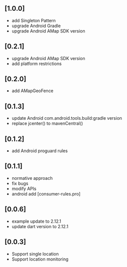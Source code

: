 ## [1.0.0]
 * add Singleton Pattern
 * upgrade Android Gradle
 * upgrade Android AMap SDK version
## [0.2.1]
 * upgrade Android AMap SDK version
 * add platform restrictions
## [0.2.0]
 * add AMapGeoFence
## [0.1.3]
 * update Android com.android.tools.build:gradle version
 * replace jcenter() to mavenCentral()
## [0.1.2]
  * add Android proguard rules
## [0.1.1]
  * normative approach
  * fix bugs
  * modify APIs
  * android add [consumer-rules.pro]
## [0.0.6]
  * example update to  2.12.1
  * update dart version to 2.12.1
## [0.0.3]
  * Support single location
  * Support location monitoring